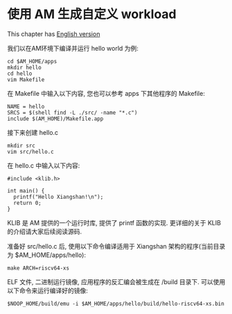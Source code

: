 # 使用 AM 生成自定义 workload

This chapter has [English version](./gen-workload-with-am-en.md)


我们以在AM环境下编译并运行 hello world 为例:

```shell
cd $AM_HOME/apps
mkdir hello
cd hello
vim Makefile
```



在 Makefile 中输入以下内容, 您也可以参考 apps 下其他程序的 Makefile:

```shell
NAME = hello
SRCS = $(shell find -L ./src/ -name "*.c")
include $(AM_HOME)/Makefile.app
```



接下来创建 hello.c

```shell
mkdir src
vim src/hello.c
```



在 hello.c 中输入以下内容:

```shell
#include <klib.h>

int main() {
  printf("Hello Xiangshan!\n");
  return 0;
}
```



KLIB 是 AM 提供的一个运行时库, 提供了 printf 函数的实现. 更详细的关于 KLIB 的介绍请大家后续阅读源码.

准备好 src/hello.c 后, 使用以下命令编译适用于 Xiangshan 架构的程序(当前目录为 $AM_HOME/apps/hello):

```shell
make ARCH=riscv64-xs
```



ELF 文件, 二进制运行镜像, 应用程序的反汇编会被生成在 /build 目录下. 可以使用以下命令来运行编译好的镜像:

```shell
$NOOP_HOME/build/emu -i $AM_HOME/apps/hello/build/hello-riscv64-xs.bin
```

